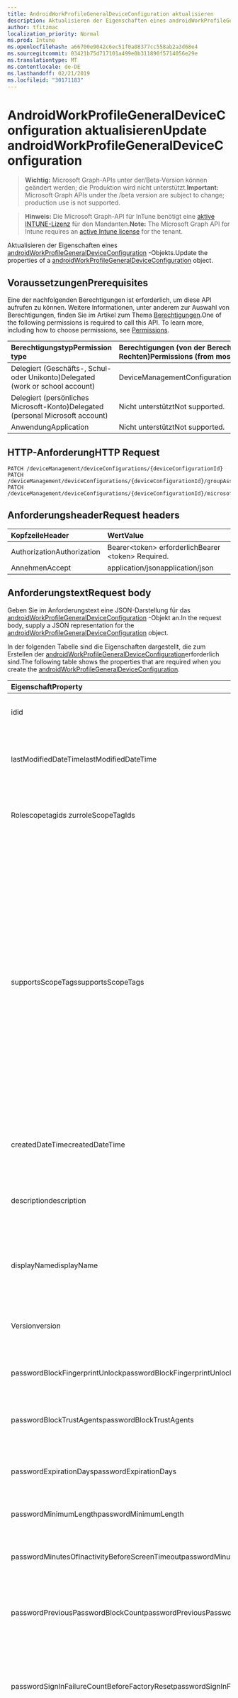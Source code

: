 ```yaml
---
title: AndroidWorkProfileGeneralDeviceConfiguration aktualisieren
description: Aktualisieren der Eigenschaften eines androidWorkProfileGeneralDeviceConfiguration-Objekts.
author: tfitzmac
localization_priority: Normal
ms.prod: Intune
ms.openlocfilehash: a66700e9042c6ec51f0a08377cc558ab2a3d68e4
ms.sourcegitcommit: 03421b75d717101a499e0b311890f5714056e29e
ms.translationtype: MT
ms.contentlocale: de-DE
ms.lasthandoff: 02/21/2019
ms.locfileid: "30171183"
---
```

# <a name="update-androidworkprofilegeneraldeviceconfiguration"></a><span data-ttu-id="070dd-103">AndroidWorkProfileGeneralDeviceConfiguration aktualisieren</span><span class="sxs-lookup"><span data-stu-id="070dd-103">Update androidWorkProfileGeneralDeviceConfiguration</span></span>

> <span data-ttu-id="070dd-104">**Wichtig:** Microsoft Graph-APIs unter der/Beta-Version können geändert werden; die Produktion wird nicht unterstützt.</span><span class="sxs-lookup"><span data-stu-id="070dd-104">**Important:** Microsoft Graph APIs under the /beta version are subject to change; production use is not supported.</span></span>

> <span data-ttu-id="070dd-105">**Hinweis:** Die Microsoft Graph-API für InTune benötigt eine [aktive INTUNE-Lizenz](https://go.microsoft.com/fwlink/?linkid=839381) für den Mandanten.</span><span class="sxs-lookup"><span data-stu-id="070dd-105">**Note:** The Microsoft Graph API for Intune requires an [active Intune license](https://go.microsoft.com/fwlink/?linkid=839381) for the tenant.</span></span>

<span data-ttu-id="070dd-106">Aktualisieren der Eigenschaften eines [androidWorkProfileGeneralDeviceConfiguration](../resources/intune-deviceconfig-androidworkprofilegeneraldeviceconfiguration.md) -Objekts.</span><span class="sxs-lookup"><span data-stu-id="070dd-106">Update the properties of a [androidWorkProfileGeneralDeviceConfiguration](../resources/intune-deviceconfig-androidworkprofilegeneraldeviceconfiguration.md) object.</span></span>

## <a name="prerequisites"></a><span data-ttu-id="070dd-107">Voraussetzungen</span><span class="sxs-lookup"><span data-stu-id="070dd-107">Prerequisites</span></span>
<span data-ttu-id="070dd-p101">Eine der nachfolgenden Berechtigungen ist erforderlich, um diese API aufrufen zu können. Weitere Informationen, unter anderem zur Auswahl von Berechtigungen, finden Sie im Artikel zum Thema [Berechtigungen](/concepts/permissions-reference.md).</span><span class="sxs-lookup"><span data-stu-id="070dd-p101">One of the following permissions is required to call this API. To learn more, including how to choose permissions, see [Permissions](/concepts/permissions-reference.md).</span></span>

|<span data-ttu-id="070dd-110">Berechtigungstyp</span><span class="sxs-lookup"><span data-stu-id="070dd-110">Permission type</span></span>|<span data-ttu-id="070dd-111">Berechtigungen (von der Berechtigung mit den meisten Rechten zu der mit den wenigsten Rechten)</span><span class="sxs-lookup"><span data-stu-id="070dd-111">Permissions (from most to least privileged)</span></span>|
|:---|:---|
|<span data-ttu-id="070dd-112">Delegiert (Geschäfts-, Schul- oder Unikonto)</span><span class="sxs-lookup"><span data-stu-id="070dd-112">Delegated (work or school account)</span></span>|<span data-ttu-id="070dd-113">DeviceManagementConfiguration.ReadWrite.All</span><span class="sxs-lookup"><span data-stu-id="070dd-113">DeviceManagementConfiguration.ReadWrite.All</span></span>|
|<span data-ttu-id="070dd-114">Delegiert (persönliches Microsoft-Konto)</span><span class="sxs-lookup"><span data-stu-id="070dd-114">Delegated (personal Microsoft account)</span></span>|<span data-ttu-id="070dd-115">Nicht unterstützt</span><span class="sxs-lookup"><span data-stu-id="070dd-115">Not supported.</span></span>|
|<span data-ttu-id="070dd-116">Anwendung</span><span class="sxs-lookup"><span data-stu-id="070dd-116">Application</span></span>|<span data-ttu-id="070dd-117">Nicht unterstützt</span><span class="sxs-lookup"><span data-stu-id="070dd-117">Not supported.</span></span>|

## <a name="http-request"></a><span data-ttu-id="070dd-118">HTTP-Anforderung</span><span class="sxs-lookup"><span data-stu-id="070dd-118">HTTP Request</span></span>
<!-- {
  "blockType": "ignored"
}
-->
``` http
PATCH /deviceManagement/deviceConfigurations/{deviceConfigurationId}
PATCH /deviceManagement/deviceConfigurations/{deviceConfigurationId}/groupAssignments/{deviceConfigurationGroupAssignmentId}/deviceConfiguration
PATCH /deviceManagement/deviceConfigurations/{deviceConfigurationId}/microsoft.graph.windowsDomainJoinConfiguration/networkAccessConfigurations/{deviceConfigurationId}
```

## <a name="request-headers"></a><span data-ttu-id="070dd-119">Anforderungsheader</span><span class="sxs-lookup"><span data-stu-id="070dd-119">Request headers</span></span>
|<span data-ttu-id="070dd-120">Kopfzeile</span><span class="sxs-lookup"><span data-stu-id="070dd-120">Header</span></span>|<span data-ttu-id="070dd-121">Wert</span><span class="sxs-lookup"><span data-stu-id="070dd-121">Value</span></span>|
|:---|:---|
|<span data-ttu-id="070dd-122">Authorization</span><span class="sxs-lookup"><span data-stu-id="070dd-122">Authorization</span></span>|<span data-ttu-id="070dd-123">Bearer&lt;token&gt; erforderlich</span><span class="sxs-lookup"><span data-stu-id="070dd-123">Bearer &lt;token&gt; Required.</span></span>|
|<span data-ttu-id="070dd-124">Annehmen</span><span class="sxs-lookup"><span data-stu-id="070dd-124">Accept</span></span>|<span data-ttu-id="070dd-125">application/json</span><span class="sxs-lookup"><span data-stu-id="070dd-125">application/json</span></span>|

## <a name="request-body"></a><span data-ttu-id="070dd-126">Anforderungstext</span><span class="sxs-lookup"><span data-stu-id="070dd-126">Request body</span></span>
<span data-ttu-id="070dd-127">Geben Sie im Anforderungstext eine JSON-Darstellung für das [androidWorkProfileGeneralDeviceConfiguration](../resources/intune-deviceconfig-androidworkprofilegeneraldeviceconfiguration.md) -Objekt an.</span><span class="sxs-lookup"><span data-stu-id="070dd-127">In the request body, supply a JSON representation for the [androidWorkProfileGeneralDeviceConfiguration](../resources/intune-deviceconfig-androidworkprofilegeneraldeviceconfiguration.md) object.</span></span>

<span data-ttu-id="070dd-128">In der folgenden Tabelle sind die Eigenschaften dargestellt, die zum Erstellen der [androidWorkProfileGeneralDeviceConfiguration](../resources/intune-deviceconfig-androidworkprofilegeneraldeviceconfiguration.md)erforderlich sind.</span><span class="sxs-lookup"><span data-stu-id="070dd-128">The following table shows the properties that are required when you create the [androidWorkProfileGeneralDeviceConfiguration](../resources/intune-deviceconfig-androidworkprofilegeneraldeviceconfiguration.md).</span></span>

|<span data-ttu-id="070dd-129">Eigenschaft</span><span class="sxs-lookup"><span data-stu-id="070dd-129">Property</span></span>|<span data-ttu-id="070dd-130">Typ</span><span class="sxs-lookup"><span data-stu-id="070dd-130">Type</span></span>|<span data-ttu-id="070dd-131">Beschreibung</span><span class="sxs-lookup"><span data-stu-id="070dd-131">Description</span></span>|
|:---|:---|:---|
|<span data-ttu-id="070dd-132">id</span><span class="sxs-lookup"><span data-stu-id="070dd-132">id</span></span>|<span data-ttu-id="070dd-133">string</span><span class="sxs-lookup"><span data-stu-id="070dd-133">String</span></span>|<span data-ttu-id="070dd-134">Schlüssel der Entität</span><span class="sxs-lookup"><span data-stu-id="070dd-134">Key of the entity.</span></span> <span data-ttu-id="070dd-135">Geerbt von [deviceConfiguration](../resources/intune-deviceconfig-deviceconfiguration.md).</span><span class="sxs-lookup"><span data-stu-id="070dd-135">Inherited from [deviceConfiguration](../resources/intune-deviceconfig-deviceconfiguration.md)</span></span>|
|<span data-ttu-id="070dd-136">lastModifiedDateTime</span><span class="sxs-lookup"><span data-stu-id="070dd-136">lastModifiedDateTime</span></span>|<span data-ttu-id="070dd-137">DateTimeOffset</span><span class="sxs-lookup"><span data-stu-id="070dd-137">DateTimeOffset</span></span>|<span data-ttu-id="070dd-138">Datum und Uhrzeit der letzten Änderung des Objekts.</span><span class="sxs-lookup"><span data-stu-id="070dd-138">DateTime the object was last modified.</span></span> <span data-ttu-id="070dd-139">Geerbt von [deviceConfiguration](../resources/intune-deviceconfig-deviceconfiguration.md).</span><span class="sxs-lookup"><span data-stu-id="070dd-139">Inherited from [deviceConfiguration](../resources/intune-deviceconfig-deviceconfiguration.md)</span></span>|
|<span data-ttu-id="070dd-140">Rolescopetagids zur</span><span class="sxs-lookup"><span data-stu-id="070dd-140">roleScopeTagIds</span></span>|<span data-ttu-id="070dd-141">String collection</span><span class="sxs-lookup"><span data-stu-id="070dd-141">String collection</span></span>|<span data-ttu-id="070dd-142">Liste der Bereichs Tags für diese Entitätsinstanz.</span><span class="sxs-lookup"><span data-stu-id="070dd-142">List of Scope Tags for this Entity instance.</span></span> <span data-ttu-id="070dd-143">Geerbt von [deviceConfiguration](../resources/intune-deviceconfig-deviceconfiguration.md).</span><span class="sxs-lookup"><span data-stu-id="070dd-143">Inherited from [deviceConfiguration](../resources/intune-deviceconfig-deviceconfiguration.md)</span></span>|
|<span data-ttu-id="070dd-144">supportsScopeTags</span><span class="sxs-lookup"><span data-stu-id="070dd-144">supportsScopeTags</span></span>|<span data-ttu-id="070dd-145">Boolescher Wert</span><span class="sxs-lookup"><span data-stu-id="070dd-145">Boolean</span></span>|<span data-ttu-id="070dd-146">Gibt an, ob die zugrunde liegende Gerätekonfiguration die Zuweisung von Bereichs Tags unterstützt.</span><span class="sxs-lookup"><span data-stu-id="070dd-146">Indicates whether or not the underlying Device Configuration supports the assignment of scope tags.</span></span> <span data-ttu-id="070dd-147">Das Zuweisen zur ScopeTags-Eigenschaft ist nicht zulässig, wenn dieser Wert auf false festgelegt ist und Entitäten für bereichsbezogene Benutzer nicht sichtbar sind.</span><span class="sxs-lookup"><span data-stu-id="070dd-147">Assigning to the ScopeTags property is not allowed when this value is false and entities will not be visible to scoped users.</span></span> <span data-ttu-id="070dd-148">Dies geschieht für in Silverlight erstellte Legacy Richtlinien und kann durch Löschen und erneutes Erstellen der Richtlinie im Azure-Portal aufgelöst werden.</span><span class="sxs-lookup"><span data-stu-id="070dd-148">This occurs for Legacy policies created in Silverlight and can be resolved by deleting and recreating the policy in the Azure Portal.</span></span> <span data-ttu-id="070dd-149">Diese Eigenschaft ist schreibgeschützt.</span><span class="sxs-lookup"><span data-stu-id="070dd-149">This property is read-only.</span></span> <span data-ttu-id="070dd-150">Geerbt von [deviceConfiguration](../resources/intune-deviceconfig-deviceconfiguration.md).</span><span class="sxs-lookup"><span data-stu-id="070dd-150">Inherited from [deviceConfiguration](../resources/intune-deviceconfig-deviceconfiguration.md)</span></span>|
|<span data-ttu-id="070dd-151">createdDateTime</span><span class="sxs-lookup"><span data-stu-id="070dd-151">createdDateTime</span></span>|<span data-ttu-id="070dd-152">DateTimeOffset</span><span class="sxs-lookup"><span data-stu-id="070dd-152">DateTimeOffset</span></span>|<span data-ttu-id="070dd-153">Datum und Uhrzeit der Erstellung des Objekts.</span><span class="sxs-lookup"><span data-stu-id="070dd-153">DateTime the object was created.</span></span> <span data-ttu-id="070dd-154">Geerbt von [deviceConfiguration](../resources/intune-deviceconfig-deviceconfiguration.md).</span><span class="sxs-lookup"><span data-stu-id="070dd-154">Inherited from [deviceConfiguration](../resources/intune-deviceconfig-deviceconfiguration.md)</span></span>|
|<span data-ttu-id="070dd-155">description</span><span class="sxs-lookup"><span data-stu-id="070dd-155">description</span></span>|<span data-ttu-id="070dd-156">Zeichenfolge</span><span class="sxs-lookup"><span data-stu-id="070dd-156">String</span></span>|<span data-ttu-id="070dd-157">Beschreibung der Gerätekonfiguration (vom Administrator festgelegt).</span><span class="sxs-lookup"><span data-stu-id="070dd-157">Admin provided description of the Device Configuration.</span></span> <span data-ttu-id="070dd-158">Geerbt von [deviceConfiguration](../resources/intune-deviceconfig-deviceconfiguration.md).</span><span class="sxs-lookup"><span data-stu-id="070dd-158">Inherited from [deviceConfiguration](../resources/intune-deviceconfig-deviceconfiguration.md)</span></span>|
|<span data-ttu-id="070dd-159">displayName</span><span class="sxs-lookup"><span data-stu-id="070dd-159">displayName</span></span>|<span data-ttu-id="070dd-160">Zeichenfolge</span><span class="sxs-lookup"><span data-stu-id="070dd-160">String</span></span>|<span data-ttu-id="070dd-161">Name der Gerätekonfiguration (vom Administrator festgelegt).</span><span class="sxs-lookup"><span data-stu-id="070dd-161">Admin provided name of the device configuration.</span></span> <span data-ttu-id="070dd-162">Geerbt von [deviceConfiguration](../resources/intune-deviceconfig-deviceconfiguration.md).</span><span class="sxs-lookup"><span data-stu-id="070dd-162">Inherited from [deviceConfiguration](../resources/intune-deviceconfig-deviceconfiguration.md)</span></span>|
|<span data-ttu-id="070dd-163">Version</span><span class="sxs-lookup"><span data-stu-id="070dd-163">version</span></span>|<span data-ttu-id="070dd-164">Int32</span><span class="sxs-lookup"><span data-stu-id="070dd-164">Int32</span></span>|<span data-ttu-id="070dd-165">Version der Gerätekonfiguration.</span><span class="sxs-lookup"><span data-stu-id="070dd-165">Version of the device configuration.</span></span> <span data-ttu-id="070dd-166">Geerbt von [deviceConfiguration](../resources/intune-deviceconfig-deviceconfiguration.md).</span><span class="sxs-lookup"><span data-stu-id="070dd-166">Inherited from [deviceConfiguration](../resources/intune-deviceconfig-deviceconfiguration.md)</span></span>|
|<span data-ttu-id="070dd-167">passwordBlockFingerprintUnlock</span><span class="sxs-lookup"><span data-stu-id="070dd-167">passwordBlockFingerprintUnlock</span></span>|<span data-ttu-id="070dd-168">Boolean</span><span class="sxs-lookup"><span data-stu-id="070dd-168">Boolean</span></span>|<span data-ttu-id="070dd-169">Gibt an, ob die Entsperrung durch Fingerabdruck blockiert werden soll.</span><span class="sxs-lookup"><span data-stu-id="070dd-169">Indicates whether or not to block fingerprint unlock.</span></span>|
|<span data-ttu-id="070dd-170">passwordBlockTrustAgents</span><span class="sxs-lookup"><span data-stu-id="070dd-170">passwordBlockTrustAgents</span></span>|<span data-ttu-id="070dd-171">Boolescher Wert</span><span class="sxs-lookup"><span data-stu-id="070dd-171">Boolean</span></span>|<span data-ttu-id="070dd-172">Gibt an, ob Smart Lock oder andere Vertrauensstellungs-Agents blockiert werden sollen.</span><span class="sxs-lookup"><span data-stu-id="070dd-172">Indicates whether or not to block Smart Lock and other trust agents.</span></span>|
|<span data-ttu-id="070dd-173">passwordExpirationDays</span><span class="sxs-lookup"><span data-stu-id="070dd-173">passwordExpirationDays</span></span>|<span data-ttu-id="070dd-174">Int32</span><span class="sxs-lookup"><span data-stu-id="070dd-174">Int32</span></span>|<span data-ttu-id="070dd-175">Zeit in Tagen bis zum Ablaufen des Kennworts.</span><span class="sxs-lookup"><span data-stu-id="070dd-175">Number of days before the password expires.</span></span> <span data-ttu-id="070dd-176">Gültige Werte: 1 bis 365.</span><span class="sxs-lookup"><span data-stu-id="070dd-176">Valid values 1 to 365</span></span>|
|<span data-ttu-id="070dd-177">passwordMinimumLength</span><span class="sxs-lookup"><span data-stu-id="070dd-177">passwordMinimumLength</span></span>|<span data-ttu-id="070dd-178">Int32</span><span class="sxs-lookup"><span data-stu-id="070dd-178">Int32</span></span>|<span data-ttu-id="070dd-179">Mindestlänge von Kennwörtern.</span><span class="sxs-lookup"><span data-stu-id="070dd-179">Minimum length of passwords.</span></span> <span data-ttu-id="070dd-180">Gültige Werte: 4 bis 16.</span><span class="sxs-lookup"><span data-stu-id="070dd-180">Valid values 4 to 16</span></span>|
|<span data-ttu-id="070dd-181">passwordMinutesOfInactivityBeforeScreenTimeout</span><span class="sxs-lookup"><span data-stu-id="070dd-181">passwordMinutesOfInactivityBeforeScreenTimeout</span></span>|<span data-ttu-id="070dd-182">Int32</span><span class="sxs-lookup"><span data-stu-id="070dd-182">Int32</span></span>|<span data-ttu-id="070dd-183">Zeitraum von Inaktivität in Minuten, bevor es zu einem Bildschirmtimeout kommt</span><span class="sxs-lookup"><span data-stu-id="070dd-183">Minutes of inactivity before the screen times out.</span></span>|
|<span data-ttu-id="070dd-184">passwordPreviousPasswordBlockCount</span><span class="sxs-lookup"><span data-stu-id="070dd-184">passwordPreviousPasswordBlockCount</span></span>|<span data-ttu-id="070dd-185">Int32</span><span class="sxs-lookup"><span data-stu-id="070dd-185">Int32</span></span>|<span data-ttu-id="070dd-186">Anzahl der zuletzt verwendeten Kennwörter, die nicht erneut verwendet werden dürfen.</span><span class="sxs-lookup"><span data-stu-id="070dd-186">Number of previous passwords to block.</span></span> <span data-ttu-id="070dd-187">Gültige Werte: 0 bis 24.</span><span class="sxs-lookup"><span data-stu-id="070dd-187">Valid values 0 to 24</span></span>|
|<span data-ttu-id="070dd-188">passwordSignInFailureCountBeforeFactoryReset</span><span class="sxs-lookup"><span data-stu-id="070dd-188">passwordSignInFailureCountBeforeFactoryReset</span></span>|<span data-ttu-id="070dd-189">Int32</span><span class="sxs-lookup"><span data-stu-id="070dd-189">Int32</span></span>|<span data-ttu-id="070dd-190">Legt fest, nach wie vielen fehlgeschlagenen Anmeldeversuchen eine Zurücksetzung auf die Werkseinstellungen durchgeführt wird.</span><span class="sxs-lookup"><span data-stu-id="070dd-190">Number of sign in failures allowed before factory reset.</span></span> <span data-ttu-id="070dd-191">Gültige Werte 1 bis 16</span><span class="sxs-lookup"><span data-stu-id="070dd-191">Valid values 1 to 16</span></span>|
|<span data-ttu-id="070dd-192">passwordRequiredType</span><span class="sxs-lookup"><span data-stu-id="070dd-192">passwordRequiredType</span></span>|[<span data-ttu-id="070dd-193">androidWorkProfileRequiredPasswordType</span><span class="sxs-lookup"><span data-stu-id="070dd-193">androidWorkProfileRequiredPasswordType</span></span>](../resources/intune-deviceconfig-androidworkprofilerequiredpasswordtype.md)|<span data-ttu-id="070dd-194">Geforderter Kennworttyp.</span><span class="sxs-lookup"><span data-stu-id="070dd-194">Type of password that is required.</span></span> <span data-ttu-id="070dd-195">Mögliche Werte sind: `deviceDefault`, `lowSecurityBiometric`, `required`, `atLeastNumeric`, `numericComplex`, `atLeastAlphabetic`, `atLeastAlphanumeric` und `alphanumericWithSymbols`.</span><span class="sxs-lookup"><span data-stu-id="070dd-195">Possible values are: `deviceDefault`, `lowSecurityBiometric`, `required`, `atLeastNumeric`, `numericComplex`, `atLeastAlphabetic`, `atLeastAlphanumeric`, `alphanumericWithSymbols`.</span></span>|
|<span data-ttu-id="070dd-196">workProfileDataSharingType</span><span class="sxs-lookup"><span data-stu-id="070dd-196">workProfileDataSharingType</span></span>|[<span data-ttu-id="070dd-197">androidWorkProfileCrossProfileDataSharingType</span><span class="sxs-lookup"><span data-stu-id="070dd-197">androidWorkProfileCrossProfileDataSharingType</span></span>](../resources/intune-deviceconfig-androidworkprofilecrossprofiledatasharingtype.md)|<span data-ttu-id="070dd-198">Typ der zulässigen Datenfreigabe.</span><span class="sxs-lookup"><span data-stu-id="070dd-198">Type of data sharing that is allowed.</span></span> <span data-ttu-id="070dd-199">Mögliche Werte: `deviceDefault`, `preventAny`, `allowPersonalToWork`, `noRestrictions`.</span><span class="sxs-lookup"><span data-stu-id="070dd-199">Possible values are: `deviceDefault`, `preventAny`, `allowPersonalToWork`, `noRestrictions`.</span></span>|
|<span data-ttu-id="070dd-200">workProfileBlockNotificationsWhileDeviceLocked</span><span class="sxs-lookup"><span data-stu-id="070dd-200">workProfileBlockNotificationsWhileDeviceLocked</span></span>|<span data-ttu-id="070dd-201">Boolescher Wert</span><span class="sxs-lookup"><span data-stu-id="070dd-201">Boolean</span></span>|<span data-ttu-id="070dd-202">Gibt an, ob Benachrichtigungen blockiert werden sollen, während das Gerät gesperrt ist.</span><span class="sxs-lookup"><span data-stu-id="070dd-202">Indicates whether or not to block notifications while device locked.</span></span>|
|<span data-ttu-id="070dd-203">workProfileBlockAddingAccounts</span><span class="sxs-lookup"><span data-stu-id="070dd-203">workProfileBlockAddingAccounts</span></span>|<span data-ttu-id="070dd-204">Boolescher Wert</span><span class="sxs-lookup"><span data-stu-id="070dd-204">Boolean</span></span>|<span data-ttu-id="070dd-205">Verhindern, dass Benutzerkonten im Arbeitsprofil hinzufügen/entfernen.</span><span class="sxs-lookup"><span data-stu-id="070dd-205">Block users from adding/removing accounts in work profile.</span></span>|
|<span data-ttu-id="070dd-206">workProfileBluetoothEnableContactSharing</span><span class="sxs-lookup"><span data-stu-id="070dd-206">workProfileBluetoothEnableContactSharing</span></span>|<span data-ttu-id="070dd-207">Boolescher Wert</span><span class="sxs-lookup"><span data-stu-id="070dd-207">Boolean</span></span>|<span data-ttu-id="070dd-208">Bluetooth-Geräte können auf Enterprise-Kontakte zugreifen.</span><span class="sxs-lookup"><span data-stu-id="070dd-208">Allow bluetooth devices to access enterprise contacts.</span></span>|
|<span data-ttu-id="070dd-209">workProfileBlockScreenCapture</span><span class="sxs-lookup"><span data-stu-id="070dd-209">workProfileBlockScreenCapture</span></span>|<span data-ttu-id="070dd-210">Boolescher Wert</span><span class="sxs-lookup"><span data-stu-id="070dd-210">Boolean</span></span>|<span data-ttu-id="070dd-211">Blockieren der Bildschirmaufzeichnung im Arbeitsprofil.</span><span class="sxs-lookup"><span data-stu-id="070dd-211">Block screen capture in work profile.</span></span>|
|<span data-ttu-id="070dd-212">workProfileBlockCrossProfileCallerId</span><span class="sxs-lookup"><span data-stu-id="070dd-212">workProfileBlockCrossProfileCallerId</span></span>|<span data-ttu-id="070dd-213">Boolescher Wert</span><span class="sxs-lookup"><span data-stu-id="070dd-213">Boolean</span></span>|<span data-ttu-id="070dd-214">Blockieren der Anzeige von Arbeitsprofil-Anrufer-ID im persönlichen Profil.</span><span class="sxs-lookup"><span data-stu-id="070dd-214">Block display work profile caller ID in personal profile.</span></span>|
|<span data-ttu-id="070dd-215">workProfileBlockCamera</span><span class="sxs-lookup"><span data-stu-id="070dd-215">workProfileBlockCamera</span></span>|<span data-ttu-id="070dd-216">Boolescher Wert</span><span class="sxs-lookup"><span data-stu-id="070dd-216">Boolean</span></span>|<span data-ttu-id="070dd-217">Arbeitsprofil Kamera blockieren.</span><span class="sxs-lookup"><span data-stu-id="070dd-217">Block work profile camera.</span></span>|
|<span data-ttu-id="070dd-218">workProfileBlockCrossProfileContactsSearch</span><span class="sxs-lookup"><span data-stu-id="070dd-218">workProfileBlockCrossProfileContactsSearch</span></span>|<span data-ttu-id="070dd-219">Boolescher Wert</span><span class="sxs-lookup"><span data-stu-id="070dd-219">Boolean</span></span>|<span data-ttu-id="070dd-220">Blockieren der Verfügbarkeit von Arbeitsprofil Kontakten im persönlichen Profil</span><span class="sxs-lookup"><span data-stu-id="070dd-220">Block work profile contacts availability in personal profile.</span></span>|
|<span data-ttu-id="070dd-221">workProfileBlockCrossProfileCopyPaste</span><span class="sxs-lookup"><span data-stu-id="070dd-221">workProfileBlockCrossProfileCopyPaste</span></span>|<span data-ttu-id="070dd-222">Boolescher Wert</span><span class="sxs-lookup"><span data-stu-id="070dd-222">Boolean</span></span>|<span data-ttu-id="070dd-223">Boolescher Wert, der angibt, ob die Einstellung Cross profile Copy/Paste nicht zulassen aktiviert ist.</span><span class="sxs-lookup"><span data-stu-id="070dd-223">Boolean that indicates if the setting disallow cross profile copy/paste is enabled.</span></span>|
|<span data-ttu-id="070dd-224">workProfileDefaultAppPermissionPolicy</span><span class="sxs-lookup"><span data-stu-id="070dd-224">workProfileDefaultAppPermissionPolicy</span></span>|[<span data-ttu-id="070dd-225">androidWorkProfileDefaultAppPermissionPolicyType</span><span class="sxs-lookup"><span data-stu-id="070dd-225">androidWorkProfileDefaultAppPermissionPolicyType</span></span>](../resources/intune-deviceconfig-androidworkprofiledefaultapppermissionpolicytype.md)|<span data-ttu-id="070dd-226">Geforderter Kennworttyp.</span><span class="sxs-lookup"><span data-stu-id="070dd-226">Type of password that is required.</span></span> <span data-ttu-id="070dd-227">Mögliche Werte: `deviceDefault`, `prompt`, `autoGrant`, `autoDeny`.</span><span class="sxs-lookup"><span data-stu-id="070dd-227">Possible values are: `deviceDefault`, `prompt`, `autoGrant`, `autoDeny`.</span></span>|
|<span data-ttu-id="070dd-228">Eigenschaften workprofilepasswordblockfingerprintunlock</span><span class="sxs-lookup"><span data-stu-id="070dd-228">workProfilePasswordBlockFingerprintUnlock</span></span>|<span data-ttu-id="070dd-229">Boolescher Wert</span><span class="sxs-lookup"><span data-stu-id="070dd-229">Boolean</span></span>|<span data-ttu-id="070dd-230">Gibt an, ob die Fingerabdruck Sperre für das Arbeitsprofil blockiert werden soll.</span><span class="sxs-lookup"><span data-stu-id="070dd-230">Indicates whether or not to block fingerprint unlock for work profile.</span></span>|
|<span data-ttu-id="070dd-231">workProfilePasswordBlockTrustAgents</span><span class="sxs-lookup"><span data-stu-id="070dd-231">workProfilePasswordBlockTrustAgents</span></span>|<span data-ttu-id="070dd-232">Boolescher Wert</span><span class="sxs-lookup"><span data-stu-id="070dd-232">Boolean</span></span>|<span data-ttu-id="070dd-233">Gibt an, ob die Smart Lock-und andere Trust-Agents für das Arbeitsprofil blockiert werden sollen.</span><span class="sxs-lookup"><span data-stu-id="070dd-233">Indicates whether or not to block Smart Lock and other trust agents for work profile.</span></span>|
|<span data-ttu-id="070dd-234">workProfilePasswordExpirationDays</span><span class="sxs-lookup"><span data-stu-id="070dd-234">workProfilePasswordExpirationDays</span></span>|<span data-ttu-id="070dd-235">Int32</span><span class="sxs-lookup"><span data-stu-id="070dd-235">Int32</span></span>|<span data-ttu-id="070dd-236">Anzahl der Tage vor Ablauf des Arbeitsprofil Kennworts.</span><span class="sxs-lookup"><span data-stu-id="070dd-236">Number of days before the work profile password expires.</span></span> <span data-ttu-id="070dd-237">Gültige Werte: 1 bis 365.</span><span class="sxs-lookup"><span data-stu-id="070dd-237">Valid values 1 to 365</span></span>|
|<span data-ttu-id="070dd-238">workProfilePasswordMinimumLength</span><span class="sxs-lookup"><span data-stu-id="070dd-238">workProfilePasswordMinimumLength</span></span>|<span data-ttu-id="070dd-239">Int32</span><span class="sxs-lookup"><span data-stu-id="070dd-239">Int32</span></span>|<span data-ttu-id="070dd-240">Minimale Länge des Arbeitsprofil Kennworts.</span><span class="sxs-lookup"><span data-stu-id="070dd-240">Minimum length of work profile password.</span></span> <span data-ttu-id="070dd-241">Gültige Werte: 4 bis 16.</span><span class="sxs-lookup"><span data-stu-id="070dd-241">Valid values 4 to 16</span></span>|
|<span data-ttu-id="070dd-242">workProfilePasswordMinNumericCharacters</span><span class="sxs-lookup"><span data-stu-id="070dd-242">workProfilePasswordMinNumericCharacters</span></span>|<span data-ttu-id="070dd-243">Int32</span><span class="sxs-lookup"><span data-stu-id="070dd-243">Int32</span></span>|<span data-ttu-id="070dd-244">Minimale Anzahl von numerischen Zeichen, die im Arbeitsprofil Kennwort erforderlich sind.</span><span class="sxs-lookup"><span data-stu-id="070dd-244">Minimum # of numeric characters required in work profile password.</span></span> <span data-ttu-id="070dd-245">Gültige Werte 1 bis 10</span><span class="sxs-lookup"><span data-stu-id="070dd-245">Valid values 1 to 10</span></span>|
|<span data-ttu-id="070dd-246">workProfilePasswordMinNonLetterCharacters</span><span class="sxs-lookup"><span data-stu-id="070dd-246">workProfilePasswordMinNonLetterCharacters</span></span>|<span data-ttu-id="070dd-247">Int32</span><span class="sxs-lookup"><span data-stu-id="070dd-247">Int32</span></span>|<span data-ttu-id="070dd-248">Mindestanzahl von Buchstaben, die im Arbeitsprofil Kennwort erforderlich sind.</span><span class="sxs-lookup"><span data-stu-id="070dd-248">Minimum # of non-letter characters required in work profile password.</span></span> <span data-ttu-id="070dd-249">Gültige Werte 1 bis 10</span><span class="sxs-lookup"><span data-stu-id="070dd-249">Valid values 1 to 10</span></span>|
|<span data-ttu-id="070dd-250">workProfilePasswordMinLetterCharacters</span><span class="sxs-lookup"><span data-stu-id="070dd-250">workProfilePasswordMinLetterCharacters</span></span>|<span data-ttu-id="070dd-251">Int32</span><span class="sxs-lookup"><span data-stu-id="070dd-251">Int32</span></span>|<span data-ttu-id="070dd-252">Mindestanzahl von Buchstaben, die im Arbeitsprofil Kennwort erforderlich sind.</span><span class="sxs-lookup"><span data-stu-id="070dd-252">Minimum # of letter characters required in work profile password.</span></span> <span data-ttu-id="070dd-253">Gültige Werte 1 bis 10</span><span class="sxs-lookup"><span data-stu-id="070dd-253">Valid values 1 to 10</span></span>|
|<span data-ttu-id="070dd-254">workProfilePasswordMinLowerCaseCharacters</span><span class="sxs-lookup"><span data-stu-id="070dd-254">workProfilePasswordMinLowerCaseCharacters</span></span>|<span data-ttu-id="070dd-255">Int32</span><span class="sxs-lookup"><span data-stu-id="070dd-255">Int32</span></span>|<span data-ttu-id="070dd-256">Minimale Anzahl von Kleinbuchstaben, die im Arbeitsprofil Kennwort erforderlich sind.</span><span class="sxs-lookup"><span data-stu-id="070dd-256">Minimum # of lower-case characters required in work profile password.</span></span> <span data-ttu-id="070dd-257">Gültige Werte 1 bis 10</span><span class="sxs-lookup"><span data-stu-id="070dd-257">Valid values 1 to 10</span></span>|
|<span data-ttu-id="070dd-258">workProfilePasswordMinUpperCaseCharacters</span><span class="sxs-lookup"><span data-stu-id="070dd-258">workProfilePasswordMinUpperCaseCharacters</span></span>|<span data-ttu-id="070dd-259">Int32</span><span class="sxs-lookup"><span data-stu-id="070dd-259">Int32</span></span>|<span data-ttu-id="070dd-260">Minimale Anzahl von Großbuchstaben, die im Arbeitsprofil Kennwort erforderlich sind.</span><span class="sxs-lookup"><span data-stu-id="070dd-260">Minimum # of upper-case characters required in work profile password.</span></span> <span data-ttu-id="070dd-261">Gültige Werte 1 bis 10</span><span class="sxs-lookup"><span data-stu-id="070dd-261">Valid values 1 to 10</span></span>|
|<span data-ttu-id="070dd-262">workProfilePasswordMinSymbolCharacters</span><span class="sxs-lookup"><span data-stu-id="070dd-262">workProfilePasswordMinSymbolCharacters</span></span>|<span data-ttu-id="070dd-263">Int32</span><span class="sxs-lookup"><span data-stu-id="070dd-263">Int32</span></span>|<span data-ttu-id="070dd-264">Minimale Anzahl von Symbolen, die im Arbeitsprofil Kennwort erforderlich sind.</span><span class="sxs-lookup"><span data-stu-id="070dd-264">Minimum # of symbols required in work profile password.</span></span> <span data-ttu-id="070dd-265">Gültige Werte 1 bis 10</span><span class="sxs-lookup"><span data-stu-id="070dd-265">Valid values 1 to 10</span></span>|
|<span data-ttu-id="070dd-266">workProfilePasswordMinutesOfInactivityBeforeScreenTimeout</span><span class="sxs-lookup"><span data-stu-id="070dd-266">workProfilePasswordMinutesOfInactivityBeforeScreenTimeout</span></span>|<span data-ttu-id="070dd-267">Int32</span><span class="sxs-lookup"><span data-stu-id="070dd-267">Int32</span></span>|<span data-ttu-id="070dd-268">Zeitraum von Inaktivität in Minuten, bevor es zu einem Bildschirmtimeout kommt</span><span class="sxs-lookup"><span data-stu-id="070dd-268">Minutes of inactivity before the screen times out.</span></span>|
|<span data-ttu-id="070dd-269">workProfilePasswordPreviousPasswordBlockCount</span><span class="sxs-lookup"><span data-stu-id="070dd-269">workProfilePasswordPreviousPasswordBlockCount</span></span>|<span data-ttu-id="070dd-270">Int32</span><span class="sxs-lookup"><span data-stu-id="070dd-270">Int32</span></span>|<span data-ttu-id="070dd-271">Anzahl der vorherigen Arbeitsprofil Kennwörter, die blockiert werden sollen.</span><span class="sxs-lookup"><span data-stu-id="070dd-271">Number of previous work profile passwords to block.</span></span> <span data-ttu-id="070dd-272">Gültige Werte: 0 bis 24.</span><span class="sxs-lookup"><span data-stu-id="070dd-272">Valid values 0 to 24</span></span>|
|<span data-ttu-id="070dd-273">workProfilePasswordSignInFailureCountBeforeFactoryReset</span><span class="sxs-lookup"><span data-stu-id="070dd-273">workProfilePasswordSignInFailureCountBeforeFactoryReset</span></span>|<span data-ttu-id="070dd-274">Int32</span><span class="sxs-lookup"><span data-stu-id="070dd-274">Int32</span></span>|<span data-ttu-id="070dd-275">Anzahl der zulässigen Anmeldefehler vor dem Entfernen des Arbeitsprofils und aller gelöschten Unternehmensdaten.</span><span class="sxs-lookup"><span data-stu-id="070dd-275">Number of sign in failures allowed before work profile is removed and all corporate data deleted.</span></span> <span data-ttu-id="070dd-276">Gültige Werte 1 bis 16</span><span class="sxs-lookup"><span data-stu-id="070dd-276">Valid values 1 to 16</span></span>|
|<span data-ttu-id="070dd-277">workProfilePasswordRequiredType</span><span class="sxs-lookup"><span data-stu-id="070dd-277">workProfilePasswordRequiredType</span></span>|[<span data-ttu-id="070dd-278">androidWorkProfileRequiredPasswordType</span><span class="sxs-lookup"><span data-stu-id="070dd-278">androidWorkProfileRequiredPasswordType</span></span>](../resources/intune-deviceconfig-androidworkprofilerequiredpasswordtype.md)|<span data-ttu-id="070dd-279">Typ des erforderlichen Arbeitsprofil Kennworts.</span><span class="sxs-lookup"><span data-stu-id="070dd-279">Type of work profile password that is required.</span></span> <span data-ttu-id="070dd-280">Mögliche Werte sind: `deviceDefault`, `lowSecurityBiometric`, `required`, `atLeastNumeric`, `numericComplex`, `atLeastAlphabetic`, `atLeastAlphanumeric` und `alphanumericWithSymbols`.</span><span class="sxs-lookup"><span data-stu-id="070dd-280">Possible values are: `deviceDefault`, `lowSecurityBiometric`, `required`, `atLeastNumeric`, `numericComplex`, `atLeastAlphabetic`, `atLeastAlphanumeric`, `alphanumericWithSymbols`.</span></span>|
|<span data-ttu-id="070dd-281">Workprofilerequirepassword wurden</span><span class="sxs-lookup"><span data-stu-id="070dd-281">workProfileRequirePassword</span></span>|<span data-ttu-id="070dd-282">Boolescher Wert</span><span class="sxs-lookup"><span data-stu-id="070dd-282">Boolean</span></span>|<span data-ttu-id="070dd-283">Kennwort ist erforderlich oder nicht für das Arbeitsprofil</span><span class="sxs-lookup"><span data-stu-id="070dd-283">Password is required or not for work profile</span></span>|
|<span data-ttu-id="070dd-284">securityRequireVerifyApps</span><span class="sxs-lookup"><span data-stu-id="070dd-284">securityRequireVerifyApps</span></span>|<span data-ttu-id="070dd-285">Boolescher Wert</span><span class="sxs-lookup"><span data-stu-id="070dd-285">Boolean</span></span>|<span data-ttu-id="070dd-286">Legt fest, dass die Android-Funktion „Verify Apps“ aktiviert sein muss.</span><span class="sxs-lookup"><span data-stu-id="070dd-286">Require the Android Verify apps feature is turned on.</span></span>|
|<span data-ttu-id="070dd-287">vpnAlwaysOnPackageIdentifier</span><span class="sxs-lookup"><span data-stu-id="070dd-287">vpnAlwaysOnPackageIdentifier</span></span>|<span data-ttu-id="070dd-288">Zeichenfolge</span><span class="sxs-lookup"><span data-stu-id="070dd-288">String</span></span>|<span data-ttu-id="070dd-289">Aktivieren Sie den Sperrmodus für Always-on-VPN.</span><span class="sxs-lookup"><span data-stu-id="070dd-289">Enable lockdown mode for always-on VPN.</span></span>|
|<span data-ttu-id="070dd-290">vpnEnableAlwaysOnLockdownMode</span><span class="sxs-lookup"><span data-stu-id="070dd-290">vpnEnableAlwaysOnLockdownMode</span></span>|<span data-ttu-id="070dd-291">Boolescher Wert</span><span class="sxs-lookup"><span data-stu-id="070dd-291">Boolean</span></span>|<span data-ttu-id="070dd-292">Aktivieren Sie den Sperrmodus für Always-on-VPN.</span><span class="sxs-lookup"><span data-stu-id="070dd-292">Enable lockdown mode for always-on VPN.</span></span>|



## <a name="response"></a><span data-ttu-id="070dd-293">Antwort</span><span class="sxs-lookup"><span data-stu-id="070dd-293">Response</span></span>
<span data-ttu-id="070dd-294">Bei erfolgreicher Ausführung gibt diese Methode den `200 OK` Antwortcode und ein aktualisiertes [androidWorkProfileGeneralDeviceConfiguration](../resources/intune-deviceconfig-androidworkprofilegeneraldeviceconfiguration.md) -Objekt im Antworttext zurück.</span><span class="sxs-lookup"><span data-stu-id="070dd-294">If successful, this method returns a `200 OK` response code and an updated [androidWorkProfileGeneralDeviceConfiguration](../resources/intune-deviceconfig-androidworkprofilegeneraldeviceconfiguration.md) object in the response body.</span></span>

## <a name="example"></a><span data-ttu-id="070dd-295">Beispiel</span><span class="sxs-lookup"><span data-stu-id="070dd-295">Example</span></span>

### <a name="request"></a><span data-ttu-id="070dd-296">Anforderung</span><span class="sxs-lookup"><span data-stu-id="070dd-296">Request</span></span>
<span data-ttu-id="070dd-297">Nachfolgend sehen Sie ein Beispiel der Anforderung.</span><span class="sxs-lookup"><span data-stu-id="070dd-297">Here is an example of the request.</span></span>
``` http
PATCH https://graph.microsoft.com/beta/deviceManagement/deviceConfigurations/{deviceConfigurationId}
Content-type: application/json
Content-length: 2042

{
  "@odata.type": "#microsoft.graph.androidWorkProfileGeneralDeviceConfiguration",
  "roleScopeTagIds": [
    "Role Scope Tag Ids value"
  ],
  "supportsScopeTags": true,
  "description": "Description value",
  "displayName": "Display Name value",
  "version": 7,
  "passwordBlockFingerprintUnlock": true,
  "passwordBlockTrustAgents": true,
  "passwordExpirationDays": 6,
  "passwordMinimumLength": 5,
  "passwordMinutesOfInactivityBeforeScreenTimeout": 14,
  "passwordPreviousPasswordBlockCount": 2,
  "passwordSignInFailureCountBeforeFactoryReset": 12,
  "passwordRequiredType": "lowSecurityBiometric",
  "workProfileDataSharingType": "preventAny",
  "workProfileBlockNotificationsWhileDeviceLocked": true,
  "workProfileBlockAddingAccounts": true,
  "workProfileBluetoothEnableContactSharing": true,
  "workProfileBlockScreenCapture": true,
  "workProfileBlockCrossProfileCallerId": true,
  "workProfileBlockCamera": true,
  "workProfileBlockCrossProfileContactsSearch": true,
  "workProfileBlockCrossProfileCopyPaste": true,
  "workProfileDefaultAppPermissionPolicy": "prompt",
  "workProfilePasswordBlockFingerprintUnlock": true,
  "workProfilePasswordBlockTrustAgents": true,
  "workProfilePasswordExpirationDays": 1,
  "workProfilePasswordMinimumLength": 0,
  "workProfilePasswordMinNumericCharacters": 7,
  "workProfilePasswordMinNonLetterCharacters": 9,
  "workProfilePasswordMinLetterCharacters": 6,
  "workProfilePasswordMinLowerCaseCharacters": 9,
  "workProfilePasswordMinUpperCaseCharacters": 9,
  "workProfilePasswordMinSymbolCharacters": 6,
  "workProfilePasswordMinutesOfInactivityBeforeScreenTimeout": 9,
  "workProfilePasswordPreviousPasswordBlockCount": 13,
  "workProfilePasswordSignInFailureCountBeforeFactoryReset": 7,
  "workProfilePasswordRequiredType": "lowSecurityBiometric",
  "workProfileRequirePassword": true,
  "securityRequireVerifyApps": true,
  "vpnAlwaysOnPackageIdentifier": "Vpn Always On Package Identifier value",
  "vpnEnableAlwaysOnLockdownMode": true
}
```

### <a name="response"></a><span data-ttu-id="070dd-298">Antwort</span><span class="sxs-lookup"><span data-stu-id="070dd-298">Response</span></span>
<span data-ttu-id="070dd-p128">Nachfolgend sehen Sie ein Beispiel der Antwort. Hinweis: Das hier gezeigte Antwortobjekt ist möglicherweise aus Platzgründen abgeschnitten. Von einem tatsächlichen Aufruf werden alle Eigenschaften zurückgegeben.</span><span class="sxs-lookup"><span data-stu-id="070dd-p128">Here is an example of the response. Note: The response object shown here may be truncated for brevity. All of the properties will be returned from an actual call.</span></span>
``` http
HTTP/1.1 200 OK
Content-Type: application/json
Content-Length: 2214

{
  "@odata.type": "#microsoft.graph.androidWorkProfileGeneralDeviceConfiguration",
  "id": "6decda7e-da7e-6dec-7eda-ec6d7edaec6d",
  "lastModifiedDateTime": "2017-01-01T00:00:35.1329464-08:00",
  "roleScopeTagIds": [
    "Role Scope Tag Ids value"
  ],
  "supportsScopeTags": true,
  "createdDateTime": "2017-01-01T00:02:43.5775965-08:00",
  "description": "Description value",
  "displayName": "Display Name value",
  "version": 7,
  "passwordBlockFingerprintUnlock": true,
  "passwordBlockTrustAgents": true,
  "passwordExpirationDays": 6,
  "passwordMinimumLength": 5,
  "passwordMinutesOfInactivityBeforeScreenTimeout": 14,
  "passwordPreviousPasswordBlockCount": 2,
  "passwordSignInFailureCountBeforeFactoryReset": 12,
  "passwordRequiredType": "lowSecurityBiometric",
  "workProfileDataSharingType": "preventAny",
  "workProfileBlockNotificationsWhileDeviceLocked": true,
  "workProfileBlockAddingAccounts": true,
  "workProfileBluetoothEnableContactSharing": true,
  "workProfileBlockScreenCapture": true,
  "workProfileBlockCrossProfileCallerId": true,
  "workProfileBlockCamera": true,
  "workProfileBlockCrossProfileContactsSearch": true,
  "workProfileBlockCrossProfileCopyPaste": true,
  "workProfileDefaultAppPermissionPolicy": "prompt",
  "workProfilePasswordBlockFingerprintUnlock": true,
  "workProfilePasswordBlockTrustAgents": true,
  "workProfilePasswordExpirationDays": 1,
  "workProfilePasswordMinimumLength": 0,
  "workProfilePasswordMinNumericCharacters": 7,
  "workProfilePasswordMinNonLetterCharacters": 9,
  "workProfilePasswordMinLetterCharacters": 6,
  "workProfilePasswordMinLowerCaseCharacters": 9,
  "workProfilePasswordMinUpperCaseCharacters": 9,
  "workProfilePasswordMinSymbolCharacters": 6,
  "workProfilePasswordMinutesOfInactivityBeforeScreenTimeout": 9,
  "workProfilePasswordPreviousPasswordBlockCount": 13,
  "workProfilePasswordSignInFailureCountBeforeFactoryReset": 7,
  "workProfilePasswordRequiredType": "lowSecurityBiometric",
  "workProfileRequirePassword": true,
  "securityRequireVerifyApps": true,
  "vpnAlwaysOnPackageIdentifier": "Vpn Always On Package Identifier value",
  "vpnEnableAlwaysOnLockdownMode": true
}
```




